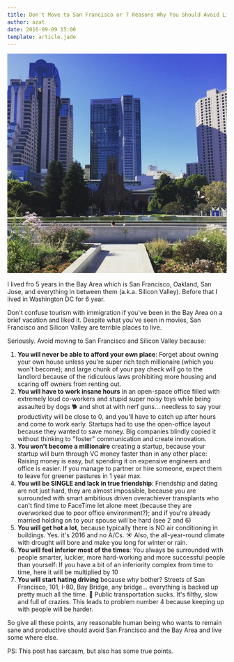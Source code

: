 ```yaml
---
title: Don't Move to San Francisco or 7 Reasons Why You Should Avoid Living in the Bay Area
author: azat
date: 2016-09-09 15:00
template: article.jade
---
```


![San Francisco, CA](I_hate_this_city____sanfrancisco__sanfran__sf__california.jpg)

I lived fro 5 years in the Bay Area which is San Francisco, Oakland, San Jose, and everything in between them (a.k.a. Silicon Valley). Before that I lived in Washington DC for 6 year.

Don't confuse tourism with immigration if you've been in the Bay Area on a brief vacation and liked it. Despite what you've seen in movies, San Francisco and Silicon Valley are terrible places to live.

Seriously. Avoid moving to San Francisco and Silicon Valley because:

1. **You will never be able to afford your own place**: Forget about owning your own house unless you're super rich tech millionaire (which you won't become); and large chunk of your pay check will go to the landlord because of the ridiculous laws prohibiting more housing and scaring off owners from renting out.
1. **You will have to work insane hours** in an open-space office filled with extremely loud co-workers and stupid super noisy toys while being assaulted by dogs 🐕 and shot at with nerf guns... needless to say your productivity will be close to 0, and you'll have to catch up after hours and come to work early. Startups had to use the open-office layout because they wanted to save money. Big companies blindly copied it without thinking to "foster" communication and create innovation.
1. **You won't become a millionaire** creating a startup, because your startup will burn through VC money faster than in any other place: Raising money is easy, but spending it on expensive engineers and office is easier. If you manage to partner or hire someone, expect them to leave for greener pastures in 1 year max.
1. **You will be SINGLE and lack in true friendship**: Friendship and dating are not just hard, they are almost impossible, because you are surrounded with smart ambitious driven overachiever transplants who can't find time to FaceTime let alone meet (because they are overworked due to poor office environment?); and if you're already married holding on to your spouse will be hard (see 2 and 6)
1. **You will get hot a lot**, because typically there is NO air conditioning in buildings. Yes. it's 2016 and no A/Cs. ☀️ Also, the all-year-round climate with drought will bore and make you long for winter or rain.
1. **You will feel inferior most of the times**: You always be surrounded with people smarter, luckier, more hard-working and more successful people than yourself: If you have a bit of an inferiority complex from time to time, here it will be multiplied by 10
1. **You will start hating driving** because why bother? Streets of San Francisco, 101, I-80, Bay Bridge, any bridge... everything is backed up pretty much all the time. 🚦 Public transportation sucks. It's filthy, slow and full of crazies. This leads to problem number 4 because keeping up with people will be harder.

So give all these points, any reasonable human being who wants to remain sane and productive should avoid San Francisco and the Bay Area and live some where else.

PS: This post has sarcasm, but also has some true points.